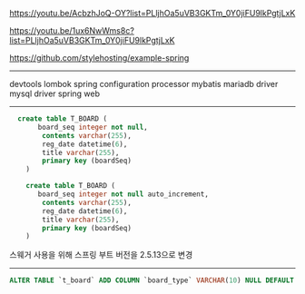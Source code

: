 https://youtu.be/AcbzhJoQ-OY?list=PLljhOa5uVB3GKTm_0Y0jiFU9lkPgtjLxK

https://youtu.be/1ux6NwWms8c?list=PLljhOa5uVB3GKTm_0Y0jiFU9lkPgtjLxK

https://github.com/stylehosting/example-spring

<hr/>

devtools
lombok
spring configuration processor
mybatis
mariadb driver
mysql driver
spring web

<hr/>

```sql
  create table T_BOARD (
       board_seq integer not null,
        contents varchar(255),
        reg_date datetime(6),
        title varchar(255),
        primary key (boardSeq)
    )
```

```sql
    create table T_BOARD (
       board_seq integer not null auto_increment,
        contents varchar(255),
        reg_date datetime(6),
        title varchar(255),
        primary key (boardSeq)
    )
```

스웨거 사용을 위해 스프링 부트 버전을 2.5.13으로 변경

<hr/>

```sql
ALTER TABLE `t_board` ADD COLUMN `board_type` VARCHAR(10) NULL DEFAULT NULL AFTER `title`;
```

